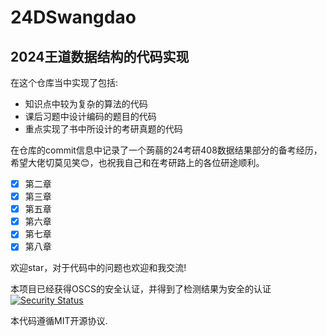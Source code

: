 # 24DSwangdao
## 2024王道数据结构的代码实现

在这个仓库当中实现了包括:
+ 知识点中较为复杂的算法的代码
+ 课后习题中设计编码的题目的代码
+ 重点实现了书中所设计的考研真题的代码

在仓库的commit信息中记录了一个蒟蒻的24考研408数据结果部分的备考经历，希望大佬切莫见笑😊，也祝我自己和在考研路上的各位研途顺利。

- [X] 第二章
- [X] 第三章
- [X] 第五章
- [X] 第六章
- [X] 第七章
- [X] 第八章

欢迎star，对于代码中的问题也欢迎和我交流!

本项目已经获得OSCS的安全认证，并得到了检测结果为安全的认证
[![Security Status](https://www.murphysec.com/platform3/v3/badge/1619846332299128832.svg?t=1)](https://www.murphysec.com/accept?code=50f76010d961b15a4245677941bbbfa4&type=1&from=2&t=2)

本代码遵循MIT开源协议.
